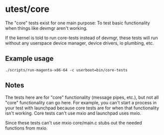 # utest/core

The "core" tests exist for one main purpose:
To test basic functionality when things like devmgr aren't working.

If the kernel is told to run core-tests instead of devmgr, these tests
will run without any userspace device manager, device drivers, io plumbing,
etc.

## Example usage

```
./scripts/run-magenta-x86-64 -c userboot=bin/core-tests
```

## Notes

The tests here are for "core" functionality (message pipes, etc.), but
not all "core" functionality can go here.  For example, you can't
start a process in your test with launchpad because core tests are for
when that functionality isn't working.  Core tests can't use mxio and
launchpad uses mxio.

Since these tests can't use mxio core/main.c stubs out the needed
functions from mxio.
